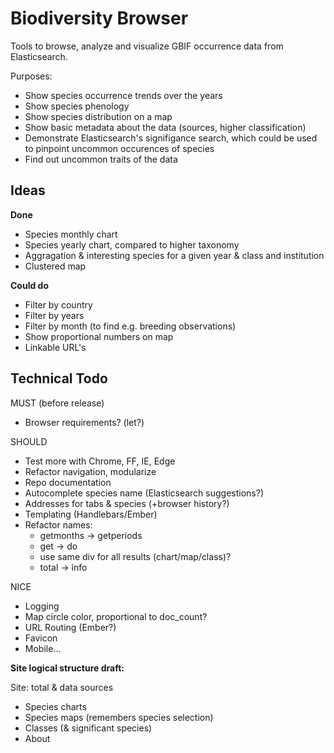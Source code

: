 Biodiversity Browser
====================

Tools to browse, analyze and visualize GBIF occurrence data from Elasticsearch.

Purposes:
- Show species occurrence trends over the years
- Show species phenology
- Show species distribution on a map
- Show basic metadata about the data (sources, higher classification)
- Demonstrate Elasticsearch's signifigance search, which could be used to pinpoint uncommon occurences of species
- Find out uncommon traits of the data

Ideas
-----

**Done**

- Species monthly chart
- Species yearly chart, compared to higher taxonomy
- Aggragation & interesting species for a given year & class and institution
- Clustered map

**Could do**

- Filter by country
- Filter by years
- Filter by month (to find e.g. breeding observations)
- Show proportional numbers on map
- Linkable URL's

Technical Todo
--------------

MUST (before release)
- Browser requirements? (let?)

SHOULD
- Test more with Chrome, FF, IE, Edge
- Refactor navigation, modularize
- Repo documentation
- Autocomplete species name (Elasticsearch suggestions?)
- Addresses for tabs & species (+browser history?)
- Templating (Handlebars/Ember)
- Refactor names:
	- getmonths -> getperiods
	- get -> do
	- use same div for all results (chart/map/class)?
	- total -> info

NICE
- Logging
- Map circle color, proportional to doc_count?
- URL Routing (Ember?)
- Favicon
- Mobile...


**Site logical structure draft:**

Site: total & data sources
- Species charts
- Species maps (remembers species selection)
- Classes (& significant species)
- About
